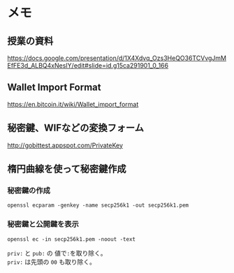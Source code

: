 # メモ

## 授業の資料
https://docs.google.com/presentation/d/1X4Xdvq_Ozs3HeQO36TCVvgJmMEfFE3d_ALBQ4xNesIY/edit#slide=id.g15ca291901_0_166

## Wallet Import Format
https://en.bitcoin.it/wiki/Wallet_import_format

## 秘密鍵、WIFなどの変換フォーム
http://gobittest.appspot.com/PrivateKey

## 楕円曲線を使って秘密鍵作成

### 秘密鍵の作成
```
openssl ecparam -genkey -name secp256k1 -out secp256k1.pem
```

### 秘密鍵と公開鍵を表示
```
openssl ec -in secp256k1.pem -noout -text
```
`priv:` と `pub:` の 値で`:`を取り除く。  
`priv:` は先頭の `00` も取り除く。  

